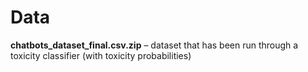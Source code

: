 # Data

**chatbots_dataset_final.csv.zip** – dataset that has been run through a toxicity classifier (with toxicity probabilities)
